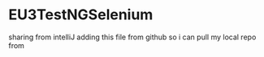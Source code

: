 # EU3TestNGSelenium
sharing from intelliJ adding this file from github so i can pull my local repo from 
